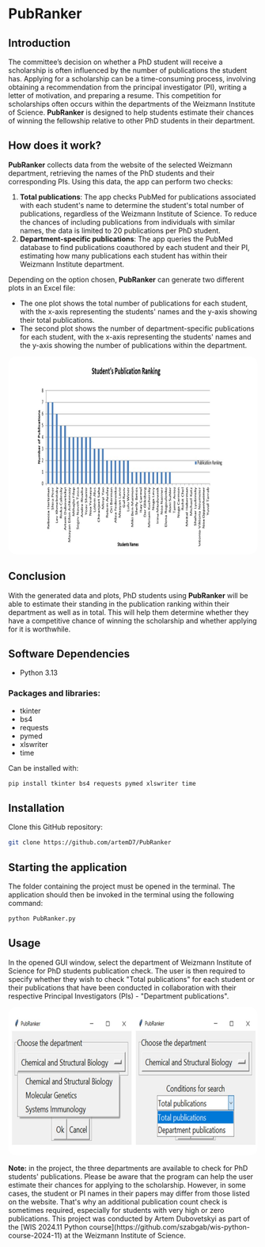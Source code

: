 # PubRanker
## Introduction
The committee’s decision on whether a PhD student will receive a scholarship is often influenced by the number of publications the student has. Applying for a scholarship can be a time-consuming process, involving obtaining a recommendation from the principal investigator (PI), writing a letter of motivation, and preparing a resume. This competition for scholarships often occurs within the departments of the Weizmann Institute of Science. **PubRanker** is designed to help students estimate their chances of winning the fellowship relative to other PhD students in their department.

## How does it work?
**PubRanker** collects data from the website of the selected Weizmann department, retrieving the names of the PhD students and their corresponding PIs. Using this data, the app can perform two checks:

1. **Total publications**: The app checks PubMed for publications associated with each student's name to determine the student's total number of publications, regardless of the Weizmann Institute of Science. To reduce the chances of including publications from individuals with similar names, the data is limited to 20 publications per PhD student.
2. **Department-specific publications**: The app queries the PubMed database to find publications coauthored by each student and their PI, estimating how many publications each student has within their Weizmann Institute department.


Depending on the option chosen, **PubRanker** can generate two different plots in an Excel file:
- The one plot shows the total number of publications for each student, with the x-axis representing the students' names and the y-axis showing their total publications.
- The second plot shows the number of department-specific publications for each student, with the x-axis representing the students' names and the y-axis showing the number of publications within the department.
<p align="center">
  <img src="students_plot.jpg" width="1300" height="400" style="border-radius: 15px;">
</p>

## Conclusion
With the generated data and plots, PhD students using **PubRanker** will be able to estimate their standing in the publication ranking within their department as well as in total. This will help them determine whether they have a competitive chance of winning the scholarship and whether applying for it is worthwhile.

## Software Dependencies

- Python 3.13

### Packages and libraries:
- tkinter
- bs4
- requests
- pymed
- xlswriter
- time
  
Can be installed with:
```bash
pip install tkinter bs4 requests pymed xlswriter time
```

## Installation

Clone this GitHub repository:
```bash
git clone https://github.com/artemD7/PubRanker
```

## Starting the application
The folder containing the project must be opened in the terminal. The application should then be invoked in the terminal using the following command:
```bash
python PubRanker.py
```
## Usage
In the opened GUI window, select the department of Weizmann Institute of Science for PhD students publication check.
The user is then required to specify whether they wish to check "Total publications" for each student or their publications that have been conducted in collaboration with their respective Principal Investigators (PIs) - "Department publications".
<p align="center">
  <img src="opt_choose.jpg" width="600" height="300" style="border-radius: 15px;">
</p>
 <strong>Note:</strong> in the project, the three departments are available to check for PhD students' publications. Please be aware that the program can help the user estimate their chances for applying to the scholarship. However, in some cases, the student or PI names in their papers may differ from those listed on the website. That's why an additional publication count check is sometimes required, especially for students with very high or zero publications. 
This project was conducted by Artem Dubovetskyi as part of the [WIS 2024.11 Python course](https://github.com/szabgab/wis-python-course-2024-11) at the Weizmann Institute of Science.
